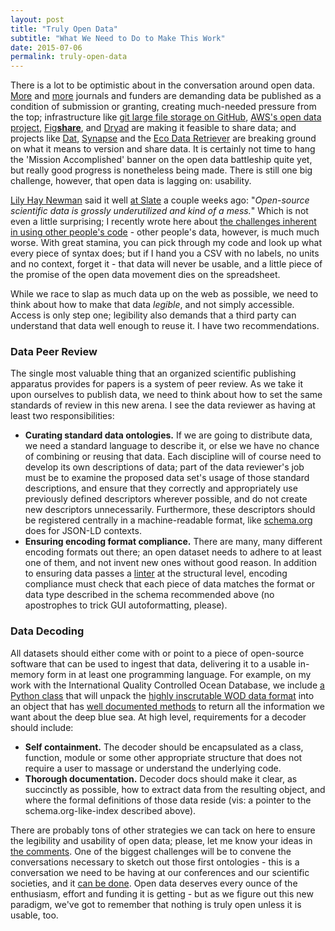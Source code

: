 ```yaml
---
layout: post
title: "Truly Open Data"
subtitle: "What We Need to Do to Make This Work"
date: 2015-07-06
permalink: truly-open-data
---
```


There is a lot to be optimistic about in the conversation around open data. [More][BMJ] and [more][natureGenetics] journals and funders are demanding data be published as a condition of submission or granting, creating much-needed pressure from the top; infrastructure like [git large file storage on GitHub][LFS], [AWS's open data project][AWS], [Fig**share**][figshare], and [Dryad][dryad] are making it feasible to share data; and projects like [Dat][dat], [Synapse][syn] and the [Eco Data Retriever][edr] are breaking ground on what it means to version and share data. It is certainly not time to hang the 'Mission Accomplished' banner on the open data battleship quite yet, but really good progress is nonetheless being made. There is still one big challenge, however, that open data is lagging on: usability.

[Lily Hay Newman][LHN] said it well [at Slate][LHNblog] a couple weeks ago: "*Open-source scientific data is grossly underutilized and kind of a mess.*" Which is not even a little surprising; I recently wrote here about [the challenges inherent in using other people's code][code] - other people's data, however, is much much worse. With great stamina, you can pick through my code and look up what every piece of syntax does; but if I hand you a CSV with no labels, no units and no context, forget it - that data will never be usable, and a little piece of the promise of the open data movement dies on the spreadsheet.

While we race to slap as much data up on the web as possible, we need to think about how to make that data *legible*, and not simply accessible. Access is only step one; legibility also demands that a third party can understand that data well enough to reuse it. I have two recommendations.

### Data Peer Review

The single most valuable thing that an organized scientific publishing apparatus provides for papers is a system of peer review. As we take it upon ourselves to publish data, we need to think about how to set the same standards of review in this new arena. I see the data reviewer as having at least two responsibilities:

 - **Curating standard data ontologies.** If we are going to distribute data, we need a standard language to describe it, or else we have no chance of combining or reusing that data. Each discipline will of course need to develop its own descriptions of data; part of the data reviewer's job must be to examine the proposed data set's usage of those standard descriptions, and ensure that they correctly and appropriately use previously defined descriptors wherever possible, and do not create new descriptors unnecessarily. Furthermore, these descriptors should be registered centrally in a machine-readable format, like [schema.org][schema] does for JSON-LD contexts.
 - **Ensuring encoding format compliance.** There are many, many different encoding formats out there; an open dataset needs to adhere to at least one of them, and not invent new ones without good reason. In addition to ensuring data passes a [linter][lint] at the structural level, encoding compliance must check that each piece of data matches the format or data type described in the schema recommended above (no apostrophes to trick GUI autoformatting, please).

### Data Decoding

All datasets should either come with or point to a piece of open-source software that can be used to ingest that data, delivering it to a usable in-memory form in at least one programming language. For example, on my work with the International Quality Controlled Ocean Database, we include [a Python class][decode] that will unpack the [highly inscrutable WOD data format][WOD] into an object that has [well documented methods][decodeDocs] to return all the information we want about the deep blue sea. At high level, requirements for a decoder should include:

 - **Self containment.** The decoder should be encapsulated as a class, function, module or some other appropriate structure that does not require a user to massage or understand the underlying code.
 - **Thorough documentation.** Decoder docs should make it clear, as succinctly as possible, how to extract data from the resulting object, and where the formal definitions of those data reside (vis: a pointer to the schema.org-like-index described above).

There are probably tons of other strategies we can tack on here to ensure the legibility and usability of open data; please, let me know your ideas in [the comments][comments]. One of the biggest challenges will be to convene the conversations necessary to sketch out those first ontologies - this is a conversation we need to be having at our conferences and our scientific societies, and it [can be done][geo]. Open data deserves every ounce of the enthusiasm, effort and funding it is getting - but as we figure out this new paradigm, we've got to remember that nothing is truly open unless it is usable, too.




[BMJ]: http://www.bmj.com/content/350/bmj.h2373
[natureGenetics]: http://www.nature.com/ng/journal/v47/n7/full/ng.3351.html
[LFS]: https://github.com/blog/1986-announcing-git-large-file-storage-lfs
[AWS]: http://aws.amazon.com/government-education/open-data/
[figshare]: http://figshare.com/
[dryad]: http://www.datadryad.org/
[dat]: http://dat-data.com/
[syn]: http://sagebase.org/synapse/
[edr]: http://www.ecodataretriever.org/
[LHN]: https://twitter.com/lilyhnewman
[LHNblog]: http://www.slate.com/blogs/future_tense/2015/06/24/darpa_s_biology_is_technology_conference_discusses_problems_with_open_source.html
[code]: http://billmills.github.io/blog/ten-minute-plans/
[schema]: http://schema.org/
[lint]: http://csvlint.io/
[decode]: https://github.com/IQuOD/AutoQC/blob/master/dataio/wod.py
[WOD]: http://data.nodc.noaa.gov/woa/WOD/DOC/wodreadme.pdf
[decodeDocs]: https://github.com/IQuOD/AutoQC/blob/master/dataio/README.md
[comments]: https://github.com/BillMills/blog/issues/1
[geo]: http://geojson.org/
